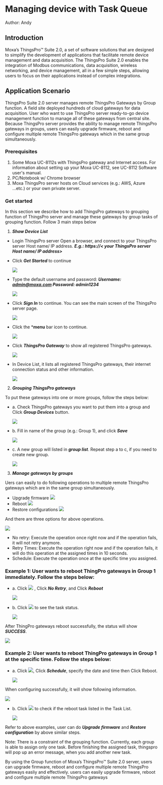 # Managing device with Task Queue

Author: Andy

## Introduction 
Moxa’s ThingsPro™ Suite 2.0, a set of software solutions that are designed to simplify the development of applications that facilitate remote device management and data acquisition. The ThingsPro Suite 2.0 enables the integration of Modbus communications, data acquisition, wireless networking, and device management, all in a few simple steps, allowing users to focus on their applications instead of complex integrations.

## Application Scenario 
ThingsPro Suite 2.0 server manages remote ThingsPro Gateways by Group function.
A field site deployed hundreds of cloud gateways for data acquisition. User who want to use ThingsPro server ready-to-go device management function to manage all of these gateways from central site. Because ThingsPro server provides the ability to manage remote ThingsPro gateways in groups, users can easily upgrade firmware, reboot and configure multiple remote ThingsPro gateways which in the same group simultaneously. 

### Prerequisites
1. Some Moxa UC-8112s with ThingsPro gateway and Internet access. For information about setting up your Moxa UC-8112, see UC-8112 Software user's manual.
2. PC/Notebook w/ Chrome browser
3. Moxa ThingsPro server hosts on Cloud services (e.g.: AWS, Azure ...etc.) or your own private server.
 
### Get started
In this section we describe how to add ThingsPro gateways to grouping function of ThingsPro server and manage these gateways by group tasks of grouping function. Follow 3 main steps below 
1. ***Show Device List***
 - Login ThingsPro server
Open a browser, and connect to your ThingsPro server Host name/ IP address. ***E.g.: https://< your ThingsPro server Host name/ IP address>***
 - Click ***Get Started*** to continue
    
    ![](img/image002.png)
 - Type the default username and password: ***Username: admin@moxa.com Password: admin1234***
 
    ![](img/image004.png)
 - Click ***Sign In*** to continue. You can see the main screen of the ThingsPro server page.
 
    ![](img/image005.png)
 - Click the ***menu** bar icon to continue.
 
    ![](img/image007.png)
 - Click ***ThingsPro Gateway*** to show all registered ThingsPro gateways.
 
    ![](img/image009.png)
 - In Device List, it lists all registered ThingsPro gateways, their internet connection status and other information.
  
    ![](img/image011.png)

2. ***Grouping ThingsPro gateways***

To put these gateways into one or more groups, follow the steps below:
 - a. Check ThingsPro gateways you want to put them into a group and Click ***Group Devices*** button.
 
    ![](img/image013.png)
 - b. Fill in name of the group (e.g.: Group 1), and click ***Save***
 
    ![](img/image015.png)
 - c. A new group will listed in ***group list***. Repeat step a to c, if you need to create new group.
 
    ![](img/image017.png)

3. ***Manage gateways by groups***

Uers can easily to do following operations to multiple remote ThingsPro gateways which are in the same group simultaneously.
 - Upgrade firmware ![](img/image019.png)
 - Reboot           ![](img/image021.png)
 - Restore configurations ![](img/image023.png)

And there are three options for above operations.

![](img/image025.png)

 - No retry: Execute the operation once right now and if the operation fails, it will not retry anymore.
 - Retry Times: Execute the operation right now and if the operation fails, it will do this operation at the assigned times in 10 seconds.
 - Schedule: Execute the operation once at the specific time you assigned.

### Example 1: User wants to reboot ThingPro gateways in Group 1 immediately. Follow the steps below:
 - a. Click ![](img/image021.png) , Click ***No Retry***, and Click ***Reboot***
 
    ![](img/image026.png)
 - b. Click ![](img/image027.png) to see the task status.
 
    ![](img/image028.png)
    
After ThingPro gateways reboot successfully, the status will show ***SUCCESS***.

![](img/image030.png) 

### Example 2: User wants to reboot ThingPro gateways in Group 1 at the specific time. Follow the steps below:
 - a. Click ![](img/image021.png), Click ***Schedule***, specify the date and time then Click Reboot. 
 
    ![](img/image032.png)
    
When configuring successfully, it will show following information.

![](img/image033.png) 
 - b. Click ![](img/image027.png)  to check if the reboot task listed in the Task List.
 
    ![](img/image034.png)

Refer to above examples, user can do ***Upgrade firmware*** and ***Restore configuration*** by above similar steps.

Note: There is a constraint of the grouping function. Currently, each group is able to assign only one task. Before finishing the assigned task, thingspro will pop up an error message, when you add another new task.

By using the Group function of Moxa’s ThingsPro™ Suite 2.0 server, users can upgrade firmware, reboot and configure multiple remote ThingsPro gateways easliy and effectively.
users can easily upgrade firmware, reboot and configure multiple remote ThingsPro gateways


